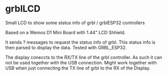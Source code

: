 # grblLCD
Small LCD to show some status info of grbl / grblESP32 controllers

Based on a Wemos D1 Mini Board with 1.44" LCD Shhield.

It sends ? messages to request the status info of grbl. This status info is then parsed to display the data.
Tested with GRBL_ESP32.

The display coneccts to the RX/TX line of the grbl controller. As such it can not be used together with the USB connection.
Might work together with USB when just connecting the TX line of grbl to the RX of the Display. 

